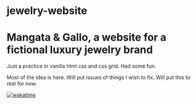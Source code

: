 # jewelry-website

# Mangata & Gallo, a website for a fictional luxury jewelry brand

Just a practice in vanilla html css and css grid. Had some fun. 

Most of the idea is here. Will put issues of things I wish to fix. Will put this to rest for now. 

[![wakatime](https://wakatime.com/badge/github/persakiss/jewelry-website.svg)](https://wakatime.com/badge/github/persakiss/jewelry-website)
